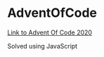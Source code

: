 # AdventOfCode
[Link to Advent Of Code 2020](https://adventofcode.com/2020)

Solved using JavaScript